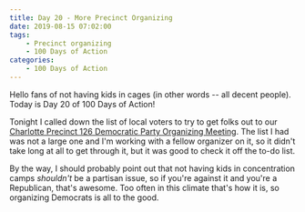 ```yaml
---
title: Day 20 - More Precinct Organizing
date: 2019-08-15 07:02:00
tags: 
    - Precinct organizing
    - 100 Days of Action
categories:
    - 100 Days of Action
---
```


Hello fans of not having kids in cages (in other words -- all decent people).  Today is Day 20 of 100 Days of Action!  

<!--more-->

Tonight I called down the list of local voters to try to get folks out to our [Charlotte Precinct 126 Democratic Party Organizing Meeting](https://www.facebook.com/events/1473858246095450/). The list I had was not a large one and I'm working with a fellow organizer on it, so it didn't take long at all to get through it, but it was good to check it off the to-do list.

By the way, I should probably point out that not having kids in concentration camps _shouldn't_ be a partisan issue, so if you're against it and you're a Republican, that's awesome.  Too often in this climate that's how it is, so organizing Democrats is all to the good.
